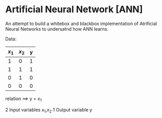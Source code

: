 # Artificial Neural Network [ANN]
An attempt to build a whitebox and blackbox implementation of Atrificial Neural Networks to undersatnd how ANN learns.

Data:

  | $x_{1}$ | $x_{2}$ | y |
  | -- | -- | - |
  | 1  | 0  | 1 |
  | 1  | 1  | 1 |
  | 0  | 1  | 0 |
  | 0  | 0  | 0 |
  
  relation ==> y = $x_{1}$
  
  2 Input variables $x_{1}$,$x_{2}$
  1 Output variable y

